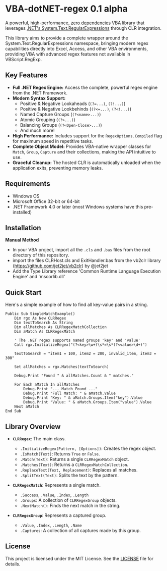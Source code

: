 # VBA-dotNET-regex 0.1 alpha

A powerful, high-performance, <ins>zero dependencies</ins> VBA library that leverages [.NET's System.Text.RegularExpressions](https://learn.microsoft.com/en-us/dotnet/standard/base-types/regular-expressions) through CLR integration.

This library aims to provide a complete wrapper around the System.Text.RegularExpressions namespace, bringing modern regex capabilities directly into Excel, Access, and other VBA environments, providing VBA with advanced regex features not available in VBScript.RegExp.

## Key Features

*   **Full .NET Regex Engine:** Access the complete, powerful regex engine from the .NET Framework.
*   **Modern Syntax Support:**
    *   Positive & Negative Lookaheads (`(?=...)`, `(?!...)`)
    *   Positive & Negative Lookbehinds (`(?<=...)`, `(?<!...)`)
    *   Named Capture Groups (`(?<name>...)`)
    *   Atomic Grouping (`(?>...)`)
    *   Balancing Groups (`(?<Open-Close>...)`)
    *   And much more!
*   **High Performance:** Includes support for the `RegexOptions.Compiled` flag for maximum speed in repetitive tasks.
*   **Complete Object Model:** Provides VBA-native wrapper classes for `Match`, `Group`, `Capture` and their collections, making the API intuitive to use.
*   **Graceful Cleanup:** The hosted CLR is automatically unloaded when the application exits, preventing memory leaks.

## Requirements

*   Windows OS
*   Microsoft Office 32-bit or 64-bit
*   .NET Framework 4.0 or later (most Windows systems have this pre-installed)

## Installation

**Manual Method**
   - In your VBA project, import all the `.cls` and `.bas` files from the root directory of this repository.
   - import the files CLRHost.cls and ExitHandler.bas from the vb2clr library (https://github.com/jet2jet/vb2clr) by @jet2jet
   - Add the Type Library reference 'Common Runtime Language Execution Engine' and 'mscorlib.dll'

## Quick Start

Here's a simple example of how to find all key-value pairs in a string.

```vba
Public Sub SimpleMatchExample()
    Dim rgx As New CLRRegex
    Dim textToSearch As String
    Dim allMatches As CLRRegexMatchCollection
    Dim aMatch As CLRRegexMatch

    ' The .NET regex supports named groups 'key' and 'value'
    Call rgx.InitializeRegex("(?<key>\w+)\s*=\s*(?<value>\d+)")

    textToSearch = "item1 = 100, item2 = 200, invalid_item, item3 = 300"

    Set allMatches = rgx.Matches(textToSearch)

    Debug.Print "Found " & allMatches.Count & " matches."

    For Each aMatch In allMatches
        Debug.Print "--- Match Found ---"
        Debug.Print "Full Match: " & aMatch.Value
        Debug.Print "Key: " & aMatch.Groups.Item("key").Value
        Debug.Print "Value: " & aMatch.Groups.Item("value").Value
    Next aMatch
End Sub
```

## Library Overview

- **`CLRRegex`**: The main class.
  - `.InitializeRegex(Pattern, [Options])`: Creates the regex object.
  - `.IsMatch(Text)`: Returns `True` or `False`.
  - `.Match(Text)`: Returns a single `CLRRegexMatch` object.
  - `.Matches(Text)`: Returns a `CLRRegexMatchCollection`.
  - `.ReplaceText(Text, Replacement)`: Replaces all matches.
  - `.SplitText(Text)`: Splits the text by the pattern.

- **`CLRRegexMatch`**: Represents a single match.
  - `.Success`, `.Value`, `.Index`, `.Length`
  - `.Groups`: A collection of `CLRRegexGroup` objects.
  - `.NextMatch()`: Finds the next match in the string.

- **`CLRRegexGroup`**: Represents a captured group.
  - `.Value`, `.Index`, `.Length`, `.Name`
  - `.Captures`: A collection of all captures made by this group.

## License
This project is licensed under the MIT License. See the [LICENSE](LICENSE) file for details.
